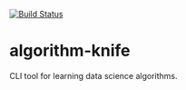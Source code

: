 [![Build Status](https://travis-ci.org/AntonyBaasan/algorithm-knife.svg?branch=master)](https://travis-ci.org/AntonyBaasan/algorithm-knife)
# algorithm-knife
CLI tool for learning data science algorithms.
